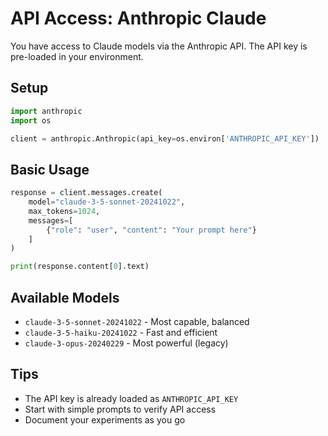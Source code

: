 # API Access: Anthropic Claude

You have access to Claude models via the Anthropic API. The API key is pre-loaded in your environment.

## Setup

```python
import anthropic
import os

client = anthropic.Anthropic(api_key=os.environ['ANTHROPIC_API_KEY'])
```

## Basic Usage

```python
response = client.messages.create(
    model="claude-3-5-sonnet-20241022",
    max_tokens=1024,
    messages=[
        {"role": "user", "content": "Your prompt here"}
    ]
)

print(response.content[0].text)
```

## Available Models
- `claude-3-5-sonnet-20241022` - Most capable, balanced
- `claude-3-5-haiku-20241022` - Fast and efficient
- `claude-3-opus-20240229` - Most powerful (legacy)

## Tips
- The API key is already loaded as `ANTHROPIC_API_KEY`
- Start with simple prompts to verify API access
- Document your experiments as you go
